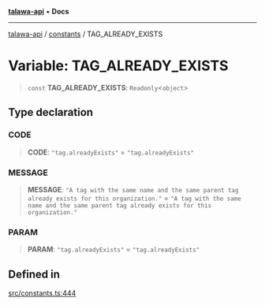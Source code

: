 [**talawa-api**](../../README.md) • **Docs**

***

[talawa-api](../../modules.md) / [constants](../README.md) / TAG\_ALREADY\_EXISTS

# Variable: TAG\_ALREADY\_EXISTS

> `const` **TAG\_ALREADY\_EXISTS**: `Readonly`\<`object`\>

## Type declaration

### CODE

> **CODE**: `"tag.alreadyExists"` = `"tag.alreadyExists"`

### MESSAGE

> **MESSAGE**: `"A tag with the same name and the same parent tag already exists for this organization."` = `"A tag with the same name and the same parent tag already exists for this organization."`

### PARAM

> **PARAM**: `"tag.alreadyExists"` = `"tag.alreadyExists"`

## Defined in

[src/constants.ts:444](https://github.com/PalisadoesFoundation/talawa-api/blob/3bacbf38707ebd3e3e5f1bc5b4cc7aa3b2adc169/src/constants.ts#L444)

